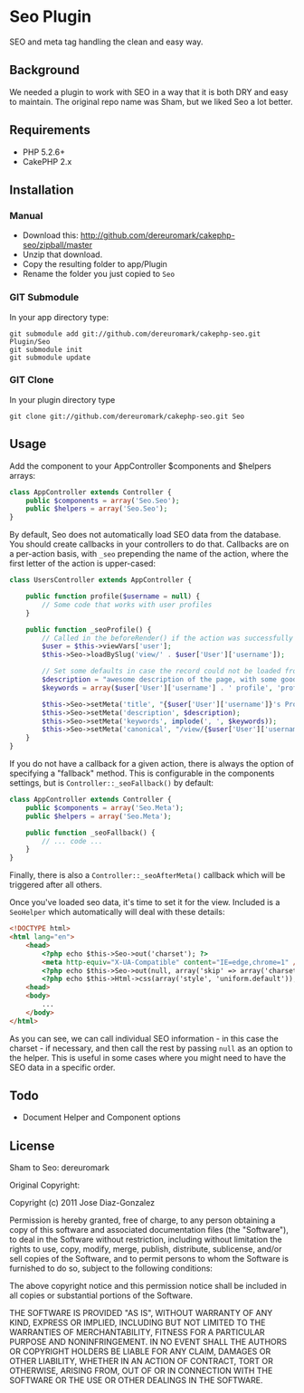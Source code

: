# Seo Plugin

SEO and meta tag handling the clean and easy way.

## Background

We needed a plugin to work with SEO in a way that it is both DRY and easy to maintain.
The original repo name was Sham, but we liked Seo a lot better.

## Requirements

* PHP 5.2.6+
* CakePHP 2.x

## Installation

### Manual

* Download this: http://github.com/dereuromark/cakephp-seo/zipball/master
* Unzip that download.
* Copy the resulting folder to app/Plugin
* Rename the folder you just copied to `Seo`

### GIT Submodule

In your app directory type:
```
git submodule add git://github.com/dereuromark/cakephp-seo.git Plugin/Seo
git submodule init
git submodule update
```

### GIT Clone

In your plugin directory type
```
git clone git://github.com/dereuromark/cakephp-seo.git Seo
```

## Usage

Add the component to your AppController $components and $helpers arrays:

```php
class AppController extends Controller {
	public $components = array('Seo.Seo');
	public $helpers = array('Seo.Seo');
}
```

By default, Seo does not automatically load SEO data from the database. You should create
callbacks in your controllers to do that. Callbacks are on a per-action basis, with `_seo`
prepending the name of the action, where the first letter of the action is upper-cased:

```php
class UsersController extends AppController {

	public function profile($username = null) {
		// Some code that works with user profiles
	}

	public function _seoProfile() {
		// Called in the beforeRender() if the action was successfully processed
		$user = $this->viewVars['user'];
		$this->Seo->loadBySlug('view/' . $user['User']['username']);

		// Set some defaults in case the record could not be loaded from the DB
		$description = "awesome description of the page, with some good default keywords, referencing {$user['User']['username']}";
		$keywords = array($user['User']['username'] . ' profile', 'profiles', 'social network');

		$this->Seo->setMeta('title', "{$user['User']['username']}'s Profile  | Social Network");
		$this->Seo->setMeta('description', $description);
		$this->Seo->setMeta('keywords', implode(', ', $keywords));
		$this->Seo->setMeta('canonical', "/view/{$user['User']['username']}/", array('escape' => false));
	}
}
```

If you do not have a callback for a given action, there is always the option of specifying a
"fallback" method. This is configurable in the components settings, but is `Controller::_seoFallback()`
by default:

```php
class AppController extends Controller {
	public $components = array('Seo.Meta');
	public $helpers = array('Seo.Meta');

	public function _seoFallback() {
		// ... code ...
	}
}
```

Finally, there is also a `Controller::_seoAfterMeta()` callback which will be triggered after
all others.

Once you've loaded seo data, it's time to set it for the view. Included is a `SeoHelper`
which automatically will deal with these details:

```html
<!DOCTYPE html>
<html lang="en">
	<head>
		<?php echo $this->Seo->out('charset'); ?>
		<meta http-equiv="X-UA-Compatible" content="IE=edge,chrome=1" />
		<?php echo $this->Seo->out(null, array('skip' => array('charset'))); ?>
		<?php echo $this->Html->css(array('style', 'uniform.default')); ?>
	<head>
	<body>
		...
	</body>
</html>
```

As you can see, we can call individual SEO information - in this case the charset - if necessary,
and then call the rest by passing `null` as an option to the helper.
This is useful in some cases where you might need to have the SEO data in a specific order.

## Todo

* Document Helper and Component options

## License

Sham to Seo: dereuromark

Original Copyright:

Copyright (c) 2011 Jose Diaz-Gonzalez

Permission is hereby granted, free of charge, to any person obtaining a copy
of this software and associated documentation files (the "Software"), to deal
in the Software without restriction, including without limitation the rights
to use, copy, modify, merge, publish, distribute, sublicense, and/or sell
copies of the Software, and to permit persons to whom the Software is
furnished to do so, subject to the following conditions:

The above copyright notice and this permission notice shall be included in
all copies or substantial portions of the Software.

THE SOFTWARE IS PROVIDED "AS IS", WITHOUT WARRANTY OF ANY KIND, EXPRESS OR
IMPLIED, INCLUDING BUT NOT LIMITED TO THE WARRANTIES OF MERCHANTABILITY,
FITNESS FOR A PARTICULAR PURPOSE AND NONINFRINGEMENT. IN NO EVENT SHALL THE
AUTHORS OR COPYRIGHT HOLDERS BE LIABLE FOR ANY CLAIM, DAMAGES OR OTHER
LIABILITY, WHETHER IN AN ACTION OF CONTRACT, TORT OR OTHERWISE, ARISING FROM,
OUT OF OR IN CONNECTION WITH THE SOFTWARE OR THE USE OR OTHER DEALINGS IN
THE SOFTWARE.
